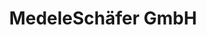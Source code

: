 ---
title: "MedeleSchäfer GmbH"
url: /weilheim-in-oberbayern/medeleschaefer-gmbh/
shop: Autowerkstatt
---